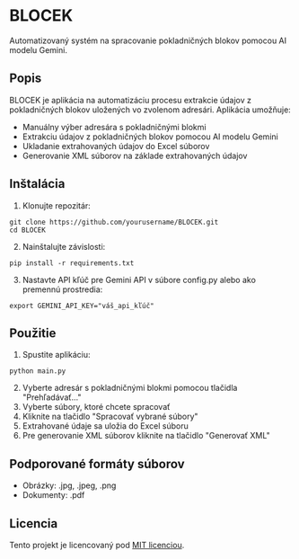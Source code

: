 # BLOCEK
Automatizovaný systém na spracovanie pokladničných blokov pomocou AI modelu Gemini.

## Popis

BLOCEK je aplikácia na automatizáciu procesu extrakcie údajov z pokladničných blokov uložených vo zvolenom adresári. Aplikácia umožňuje:
- Manuálny výber adresára s pokladničnými blokmi
- Extrakciu údajov z pokladničných blokov pomocou AI modelu Gemini
- Ukladanie extrahovaných údajov do Excel súborov
- Generovanie XML súborov na základe extrahovaných údajov

## Inštalácia

1. Klonujte repozitár:
```
git clone https://github.com/yourusername/BLOCEK.git
cd BLOCEK
```

2. Nainštalujte závislosti:
```
pip install -r requirements.txt
```

3. Nastavte API kľúč pre Gemini API v súbore config.py alebo ako premennú prostredia:
```
export GEMINI_API_KEY="váš_api_kľúč"
```

## Použitie

1. Spustite aplikáciu:
```
python main.py
```

2. Vyberte adresár s pokladničnými blokmi pomocou tlačidla "Prehľadávať..."
3. Vyberte súbory, ktoré chcete spracovať
4. Kliknite na tlačidlo "Spracovať vybrané súbory"
5. Extrahované údaje sa uložia do Excel súboru
6. Pre generovanie XML súborov kliknite na tlačidlo "Generovať XML"

## Podporované formáty súborov

- Obrázky: .jpg, .jpeg, .png
- Dokumenty: .pdf

## Licencia

Tento projekt je licencovaný pod [MIT licenciou](LICENSE).
```